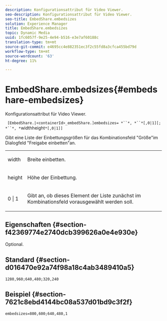 ```yaml
---
description: Konfigurationsattribut für Video Viewer.
seo-description: Konfigurationsattribut für Video Viewer.
seo-title: EmbedShare.embedsizes
solution: Experience Manager
title: EmbedShare.embedsizes
topic: Dynamic Media
uuid: 1fc6057f-9e25-4e94-b516-e3e7af60188c
translation-type: tm+mt
source-git-commit: e4695cc4e882351ec3f2c55fd8a3cfca455bd79d
workflow-type: tm+mt
source-wordcount: '63'
ht-degree: 11%

---
```



# EmbedShare.embedsizes{#embedshare-embedsizes}

Konfigurationsattribut für Video Viewer.

` [EmbedShare.|<containerId>_embedShare.]embedsizes= *``*, *``*[,0|1][; *``*, *`widthheight`*[,0|1]]`

Gibt eine Liste der Einbettungsgrößen für das Kombinationsfeld &quot;Größe&quot;im Dialogfeld &quot;Freigabe einbetten&quot;an.

<table id="table_C616483932C2482CA9794DDD7313FD7C"> 
 <tbody> 
  <tr> 
   <td colname="col1"> <p> <span class="codeph"> <span class="varname"> width </span> </span> </p> </td> 
   <td colname="col2"> <p> Breite einbetten. </p> </td> 
  </tr> 
  <tr> 
   <td colname="col1"> <p> <span class="codeph"> <span class="varname"> height </span> </span> </p> </td> 
   <td colname="col2"> <p>Höhe der Einbettung. </p> </td> 
  </tr> 
  <tr> 
   <td colname="col1"> <p> <span class="codeph"> 0 | 1 </span> </p> </td> 
   <td colname="col2"> <p> Gibt an, ob dieses Element der Liste zunächst im Kombinationsfeld vorausgewählt werden soll. </p> </td> 
  </tr> 
 </tbody> 
</table>

## Eigenschaften {#section-f42369774e2740dcb399626a0e4e930e}

Optional.

## Standard {#section-d016470e92a74f98a18c4ab3489410a5}

`1280,960;640,480;320,240`

## Beispiel {#section-7621c8ebd4144bc08a537d01bd9c3f2f}

```
embedsizes=800,600;640,480,1
```

